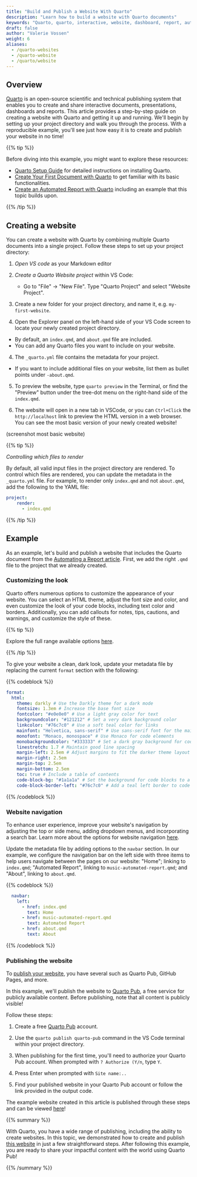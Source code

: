 ```yaml
---
title: "Build and Publish a Website With Quarto"
description: "Learn how to build a website with Quarto documents"
keywords: "Quarto, quarto, interactive, website, dashboard, report, automating, presentation, document, markdown, set-up, install, guide, command line, interface, tool, command line interface, CLI"
draft: false
author: "Valerie Vossen"
weight: 6
aliases:
  - /quarto-websites
  - /quarto-website
  - /quarto/website
---
```


## Overview


[Quarto](https://quarto.org/) is an open-source scientific and technical publishing system that enables you to create and share interactive documents, presentations, dashboards and reports. This article provides a step-by-step guide on creating a website with Quarto and getting it up and running. We'll begin by setting up your project directory and walk you through the process. With a reproducible example, you'll see just how easy it is to create and publish your website in no time!

{{% tip %}}

Before diving into this example, you might want to explore these resources:

- [Quarto Setup Guide](/topics/computer-setup/software-installation/document-creation/quarto-setup/) for detailed instructions on installing Quarto.
- [Create Your First Document with Quarto](/topics/Collaborate-share/Share-your-work/content-creation/quarto-use/) to get familiar with its basic functionalities.
- [Create an Automated Report with Quarto](/topics/Collaborate-share/Share-your-work/content-creation/quarto-reports/) including an example that this topic builds upon.

{{% /tip %}}

## Creating a website 

You can create a website with Quarto by combining multiple Quarto documents into a single project. Follow these steps to set up your project directory:


1. *Open VS code* as your Markdown editor

2.  *Create a Quarto Website project* within VS Code:
    - Go to "File" -> "New File". Type "Quarto Project" and select "Website Project".

3. Create a new folder for your project directory, and name it, e.g. `my-first-website`.

4. Open the Explorer panel on the left-hand side of your VS Code screen to locate your newly created project directory. 
  - By default, an `index.qmd`, and `about.qmd` file are included. 
  - You can add any Quarto files you want to include on your website. 

4. The `_quarto.yml` file contains the metadata for your project. 
  - If you want to include additional files on your website, list them as bullet points under `-about.qmd`.

5. To preview the website, type `quarto preview` in the Terminal, or find the "Preview" button under the tree-dot menu on the right-hand side of the `index.qmd`.

6. The website will open in a new tab in VSCode, or you can `Ctrl+Click` the `http://localhost` link to preview the HTML version in a web browser. You can see the most basic version of your newly created website!


(screenshot most basic website)


{{% tip %}}

*Controlling which files to render*

By default, all valid input files in the project directory are rendered. To control which files are rendered, you can update the metadata in the `_quarto.yml` file. For example, to render only `index.qmd` and not `about.qmd`, add the following to the YAML file:

```yaml
project:
    render:
      - index.qmd
```
{{% /tip %}}

## Example

As an example, let's build and publish a website that includes the Quarto document from the [Automating a Report article](/topics/Collaborate-share/Share-your-work/content-creation/quarto-reports/). First, we add the right `.qmd` file to the project that we already created. 

### Customizing the look

Quarto offers numerous options to customize the appearance of your website. You can select an HTML theme, adjust the font size and color, and even customize the look of your code blocks, including text color and borders. Additionally, you can add callouts for notes, tips, cautions, and warnings, and customize the style of these. 

{{% tip %}}

Explore the full range available options [here](https://quarto.org/docs/output-formats/html-themes.html). 

{{% /tip %}}

To give your website a clean, dark look, update your metadata file by replacing the current `format` section with the following:

{{% codeblock %}}

```yaml
format:
  html:
    theme: darkly # Use the Darkly theme for a dark mode
    fontsize: 1.3em # Increase the base font size
    fontcolor: "#e0e0e0" # Use a light gray color for text
    backgroundcolor: "#121212" # Set a very dark background color
    linkcolor: "#76c7c0" # Use a soft teal color for links 
    mainfont: "Helvetica, sans-serif" # Use sans-serif font for the main text
    monofont: "Monaco, monospace" # Use Monaco for code elements
    monobackgroundcolor: "#333333" # Set a dark gray background for code elements
    linestretch: 1.7 # Maintain good line spacing
    margin-left: 2.5em # Adjust margins to fit the darker theme layout
    margin-right: 2.5em
    margin-top: 2.5em
    margin-bottom: 2.5em
    toc: true # Include a table of contents
    code-block-bg: "#1a1a1a" # Set the background for code blocks to a darker shade
    code-block-border-left: "#76c7c0" # Add a teal left border to code blocks

```

{{% /codeblock %}}


### Website navigation

To enhance user experience, improve your website's navigation by adjusting the top or side menu, adding dropdown menus, and incorporating a search bar. Learn more about the options for website navigation [here](https://quarto.org/docs/websites/website-navigation.html). 

Update the metadata file by adding options to the `navbar` section. In our example, we configure the navigation bar on the left side with three items to help users navigate between the pages on our website:
"Home"; linking to `index.qmd`; "Automated Report", linking to `music-automated-report.qmd`; and "About", linking to `about.qmd`.

{{% codeblock %}}
```yaml
  navbar:
    left:
      - href: index.qmd
        text: Home
      - href: music-automated-report.qmd
        text: Automated Report
      - href: about.qmd
        text: About
```
{{% /codeblock %}}


### Publishing the website

To [publish your website](https://quarto.org/docs/publishing/), you have several such as Quarto Pub, GitHub Pages, and more.

In this example, we'll publish the website to [Quarto Pub](https://quarto.org/docs/publishing/quarto-pub.html), a free service for publicly available content. Before publishing, note that all content is publicly visible!

Follow these steps:

1. Create a free [Quarto Pub](https://quartopub.com/) account.

2. Use the `quarto publish quarto-pub` command in the VS Code terminal within your project directory.

3. When publishing for the first time, you'll need to authorize your Quarto Pub account. When prompted with `? Authorize (Y/n`, type `Y`. 

4. Press Enter when prompted with `Site name:.. `

5. Find your published website in your Quarto Pub account or follow the link provided in the output code. 

The example website created in this article is published through these steps and can be viewed [here](https://valerievossen.quarto.pub/automated-website---weekly-top-artists/)!


{{% summary %}}

With Quarto, you have a wide range of publishing, including the ability to create websites. In this topic, we demonstrated how to create and publish [this website](https://valerievossen.quarto.pub/automated-website---weekly-top-artists/) in just a few straightforward steps. After following this example, you are ready to share your impactful content with the world using Quarto Pub!

{{% /summary %}}








